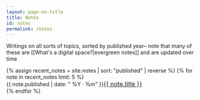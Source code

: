 ```yaml
---
layout: page-no-title
title: Notes
id: notes
permalink: /notes
---
```

<div class="callout">Writings on all sorts of topics, sorted by published year– note that many of these are [[What's a digital space?|evergreen notes]] and are updated over time</div>
<div class="pt">
  <ul style="list-style-type: none; padding-left: 0em; margin-bottom: 1.5em">
    {% assign recent_notes = site.notes | sort: "published" | reverse %}
    {% for note in recent_notes limit: 5 %}
      <li>
        <span style="display: inline-block" class ="label muted">{{ note.published | date: " %Y · %m" }}</span><a class="nav-link hover" style="font-size: 1rem" href="{{ site.baseurl }}{{ note.url }}">{{ note.title }}</a>
      </li>
    {% endfor %}
  </ul>
</div>


